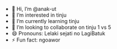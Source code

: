 - 👋 Hi, I’m @anak-ut
- 👀 I’m interested in tinju
- 🌱 I’m currently learning tinju
- 💞️ I’m looking to collaborate on tinju 1 vs 5
- 😄 Pronouns: Lelaki sejati no LagiBatuk
- ⚡ Fun fact: ngoawor

<!---
anak-ut/anak-ut is a ✨ special ✨ repository because its `README.md` (this file) appears on your GitHub profile.
You can click the Preview link to take a look at your changes.
--->
